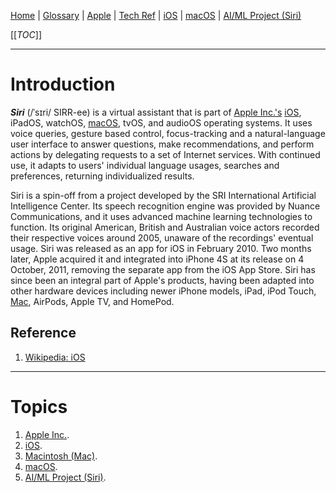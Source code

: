 [Home](/Slalom-LLC/Slalom-Consulting) | [Glossary](/Glossary) | [Apple](/Tech-Ref/Apple-Inc) | [Tech Ref](/Tech-Ref) | [iOS](/Tech-Ref/Apple-Inc/iOS) | [macOS](/Tech-Ref/Apple-Inc/Mac-\(Macintosh\)/macOS) | [AI/ML Project (Siri)](/Clients/Apple/FruitCo-\(Apple\)/AI%2DML-Project-\(Siri\))

[[_TOC_]]

---
# Introduction
***Siri*** (/ˈsɪri/ SIRR-ee) is a virtual assistant that is part of [Apple Inc.'s](/Clients/Apple) [iOS](/Tech-Ref/Apple-Inc/iOS), iPadOS, watchOS, [macOS](/Tech-Ref/Apple-Inc/Mac-\(Macintosh\)/macOS), tvOS, and audioOS operating systems. It uses voice queries, gesture based control, focus-tracking and a natural-language user interface to answer questions, make recommendations, and perform actions by delegating requests to a set of Internet services. With continued use, it adapts to users' individual language usages, searches and preferences, returning individualized results.

Siri is a spin-off from a project developed by the SRI International Artificial Intelligence Center. Its speech recognition engine was provided by Nuance Communications, and it uses advanced machine learning technologies to function. Its original American, British and Australian voice actors recorded their respective voices around 2005, unaware of the recordings' eventual usage. Siri was released as an app for iOS in February 2010. Two months later, Apple acquired it and integrated into iPhone 4S at its release on 4 October, 2011, removing the separate app from the iOS App Store. Siri has since been an integral part of Apple's products, having been adapted into other hardware devices including newer iPhone models, iPad, iPod Touch, [Mac](/Tech-Ref/Apple-Inc/Mac-\(Macintosh\)), AirPods, Apple TV, and HomePod.

## Reference
1. [Wikipedia: iOS](https://en.wikipedia.org/wiki/IOS)

---
# Topics
1. [Apple Inc.](/Clients/Apple).
1. [iOS](/Tech-Ref/Apple-Inc/iOS).
1. [Macintosh (Mac)](/Tech-Ref/Apple-Inc/Mac-\(Macintosh\)).
1. [macOS](/Tech-Ref/Apple-Inc/Mac-\(Macintosh\)/macOS).
1. [AI/ML Project (Siri)](/Clients/Apple/FruitCo-\(Apple\)/AI%2DML-Project-\(Siri\)).